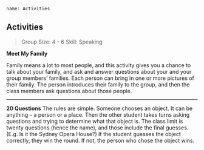 ```ngMeta
name: Activities
```

## Activities

>Group Size: 4 - 6
Skill: Speaking


**Meet My Family**

Family means a lot to most people, and this activity gives you a chance to talk about your family, and ask and answer questions about your and your group members’ families. Each person can bring in one or more pictures of their family. The person introduces their family to the group, and then the class members ask questions about those people.

---

**20 Questions**
The rules are simple. Someone chooses an object. It can be anything – a person or a place. Then the other student takes turns asking questions and trying to determine what that object is. The class limit is twenty questions (hence the name), and those include the final guesses. (E.g. Is it the Sydney Opera House?) If the student guesses the object correctly, they win the round. If not, the person who chose the object wins.	

